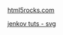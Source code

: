 [html5rocks.com](https://www.html5rocks.com/en/)

[jenkov tuts - svg](http://tutorials.jenkov.com/svg/path-element.html)
